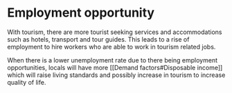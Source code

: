 # Employment opportunity
With tourism, there are more tourist seeking services and accommodations such as hotels, transport and tour guides. This leads to a rise of employment to hire workers who are able to work in tourism related jobs.

When there is a lower unemployment rate due to there being employment opportunities, locals will have more [[Demand factors#Disposable income]] which will raise living standards and possibly increase in tourism to increase quality of life.